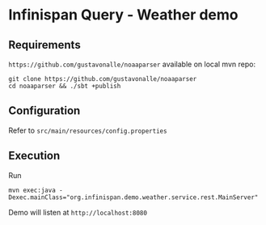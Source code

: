 # Infinispan Query - Weather demo

## Requirements

```https://github.com/gustavonalle/noaaparser``` available on local mvn repo:

```
git clone https://github.com/gustavonalle/noaaparser
cd noaaparser && ./sbt +publish
```

## Configuration

Refer to ```src/main/resources/config.properties```

## Execution

Run 

```
mvn exec:java -Dexec.mainClass="org.infinispan.demo.weather.service.rest.MainServer"
```

Demo will listen at ```http://localhost:8080```
